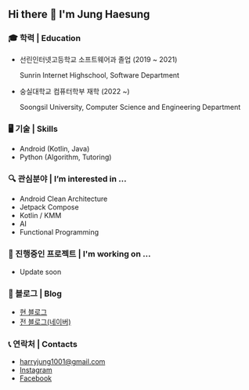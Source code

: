 ## Hi there 👋 I'm Jung Haesung

### 🎓 학력 | Education

- 선린인터넷고등학교 소프트웨어과 졸업 (2019 ~ 2021)
  
  Sunrin Internet Highschool, Software Department
  
- 숭실대학교 컴퓨터학부 재학 (2022 ~)

  Soongsil University, Computer Science and Engineering Department

### 🖥️ 기술 | Skills

- Android (Kotlin, Java)
- Python (Algorithm, Tutoring)

### 🔍 관심분야 | I’m interested in ...

- Android Clean Architecture
- Jetpack Compose
- Kotlin / KMM
- AI
- Functional Programming

### 🔭 진행중인 프로젝트 | I'm working on ...

- Update soon

### 👀 블로그 | Blog

- [현 블로그](https://cometj03.github.io/)
- [전 블로그(네이버)](https://blog.naver.com/jhs030526)

### 📞 연락처 | Contacts

- [harryjung1001@gmail.com](mailto:harryjung1001@gmail.com)
- [Instagram](https://www.instagram.com/cometj03)
- [Facebook](https://www.facebook.com/XxCtrlZxX)

<!--
**XxCtrlZxX/XxCtrlZxX** is a ✨ _special_ ✨ repository because its `README.md` (this file) appears on your GitHub profile.

Here are some ideas to get you started:

- 🔭 I’m currently working on ...
- 🌱 I’m currently learning ...
- 👯 I’m looking to collaborate on ...
- 🤔 I’m looking for help with ...
- 💬 Ask me about ...
- 📫 How to reach me: ...
- 😄 Pronouns: ...
- ⚡ Fun fact: ...
-->
